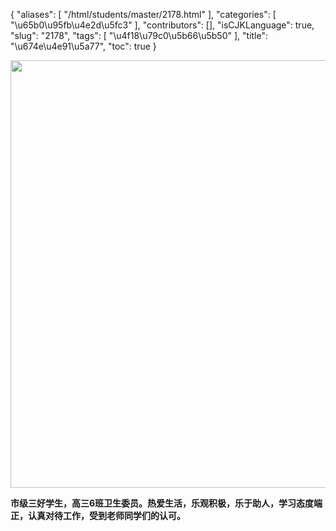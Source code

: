 {
    "aliases": [
        "/html/students/master/2178.html"
    ],
    "categories": [
        "\u65b0\u95fb\u4e2d\u5fc3"
    ],
    "contributors": [],
    "isCJKLanguage": true,
    "slug": "2178",
    "tags": [
        "\u4f18\u79c0\u5b66\u5b50"
    ],
    "title": "\u674e\u4e91\u5a77",
    "toc": true
}


<img
    src="https://cdn.tfls.online/mirror/full/6bc46330178d1f0b2442f1291d3a0cc7cf915f35.jpg"
    style="display:block;margin-left:auto;margin-right:auto;"
    decoding="async"
    fetchpriority="auto"
    loading="lazy"
    height="684"
    width="1024"
/>




   






**市级三好学生，高三6班卫生委员。热爱生活，乐观积极，乐于助人，学习态度端正，认真对待工作，受到老师同学们的认可。**




   




